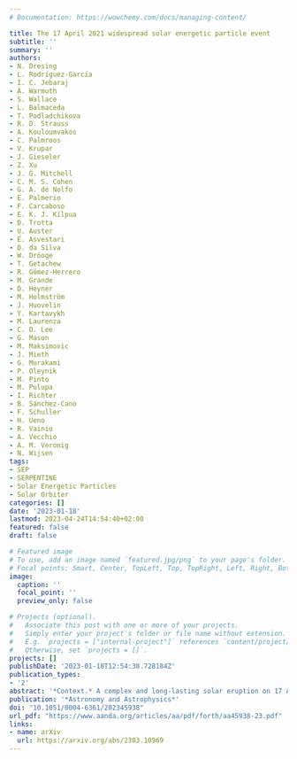 ```yaml
---
# Documentation: https://wowchemy.com/docs/managing-content/

title: The 17 April 2021 widespread solar energetic particle event
subtitle: ''
summary: ''
authors:
- N. Dresing
- L. Rodríguez-García
- I. C. Jebaraj
- A. Warmuth
- S. Wallace
- L. Balmaceda
- T. Podladchikova
- R. D. Strauss
- A. Kouloumvakos
- C. Palmroos
- V. Krupar
- J. Gieseler
- Z. Xu
- J. G. Mitchell
- C. M. S. Cohen
- G. A. de Nolfo
- E. Palmerio
- F. Carcaboso
- E. K. J. Kilpua
- D. Trotta
- U. Auster
- E. Asvestari
- D. da Silva
- W. Dröoge
- T. Getachew
- R. Gómez-Herrero
- M. Grande
- D. Heyner
- M. Holmström
- J. Huovelin
- Y. Kartavykh
- M. Laurenza
- C. O. Lee
- G. Mason
- M. Maksimovic
- J. Mieth
- G. Murakami
- P. Oleynik
- M. Pinto
- M. Pulupa
- I. Richter
- B. Sánchez-Cano
- F. Schuller
- H. Ueno
- R. Vainio
- A. Vecchio
- A. M. Veronig
- N. Wijsen
tags:
- SEP
- SERPENTINE
- Solar Energetic Particles
- Solar Orbiter
categories: []
date: '2023-01-18'
lastmod: 2023-04-24T14:54:40+02:00
featured: false
draft: false

# Featured image
# To use, add an image named `featured.jpg/png` to your page's folder.
# Focal points: Smart, Center, TopLeft, Top, TopRight, Left, Right, BottomLeft, Bottom, BottomRight.
image:
  caption: ''
  focal_point: ''
  preview_only: false

# Projects (optional).
#   Associate this post with one or more of your projects.
#   Simply enter your project's folder or file name without extension.
#   E.g. `projects = ["internal-project"]` references `content/project/deep-learning/index.md`.
#   Otherwise, set `projects = []`.
projects: []
publishDate: '2023-01-18T12:54:38.728184Z'
publication_types:
- '2'
abstract: '*Context.* A complex and long-lasting solar eruption on 17 April 2021 produced a widespread Solar Energetic Particle event (SEP) that was observed by five longitudinally well-separated observers in the inner heliosphere covering distances to the Sun from 0.42 to 1 au: BepiColombo, Parker Solar Probe, Solar Orbiter, STEREO A, and close-to-Earth spacecraft. The event was the second widespread SEP event of solar cycle 25 and produced relativistic electrons and protons. It was associated with a long-lasting solar hard X-ray flare showing multiple hard X-ray peaks over a duration of one hour. The event was further accompanied by a medium fast Coronal Mass Ejection (CME) with a speed of 880 km s −1 driving a shock, an EUV wave as well as long-lasting and complex radio burst activity showing four distinct type III burst groups over a period of 40 minutes. *Aims.* We aim at understanding the reason for the wide SEP spread as well as identifying the underlying source regions of the electron and proton event. *Methods.* A comprehensive multi-spacecraft analysis of remote-sensing observations and in-situ measurements of the energetic particles and interplanetary context is applied to attribute the SEP observations at the different locations to the various potential source regions at the Sun. An ENLIL simulation is used to characterize the complex interplanetary state and its role for the energetic particle transport. The magnetic connection between the spacecraft and the Sun is determined using ballistic backmapping in combination with potential field source surface extrapolations in the lower corona. In combination with a reconstruction of the coronal shock front we then determine the times when the shock establishes magnetic connections with the different observers. Radio observations are used to characterize the directivity of the four main injection episodes, which are then employed in a 2D SEP transport simulation to test the importance of these different injection episodes. *Results.* A comprehensive timing analysis of the inferred solar injection times of the SEPs observed at the different spacecraft suggests different source processes being important for the electron and the proton event. Comparison with characteristics and timing of the potential sources, such as the CME-driven shock or the flare, suggests a stronger shock contribution for the proton event and a more likely flare-related source of the electron event. *Conclusions.* Different to earlier studies on widespread SEP events, we find that in this event an important ingredient for the wide SEP spread was the wide longitudinal range of about 110◦ covered by distinct SEP injections, which is also supported by our SEP transport modeling.'
publication: '*Astronomy and Astrophysics*'
doi: "10.1051/0004-6361/202345938"
url_pdf: "https://www.aanda.org/articles/aa/pdf/forth/aa45938-23.pdf"
links:
- name: arXiv
  url: https://arxiv.org/abs/2303.10969
---
```

